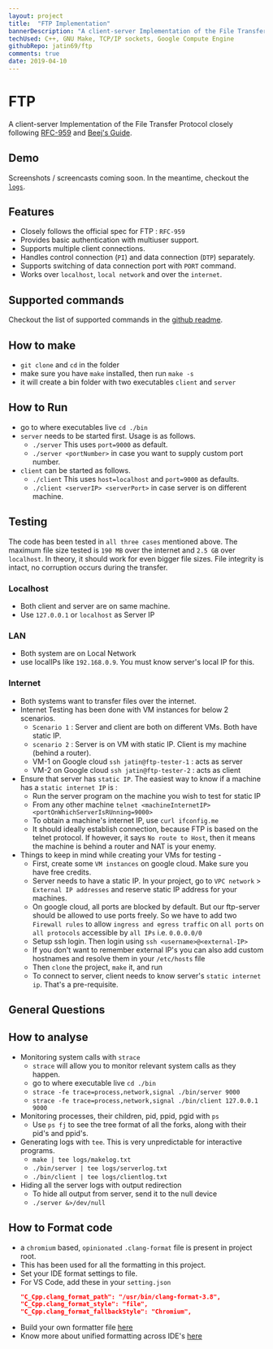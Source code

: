 ```yaml
---
layout: project
title:  "FTP Implementation"
bannerDescription: "A client-server Implementation of the File Transfer Protocol closely following RFC-959 and Beej's Guide."
techUsed: C++, GNU Make, TCP/IP sockets, Google Compute Engine
githubRepo: jatin69/ftp
comments: true
date: 2019-04-10
---
```


# FTP

A client-server Implementation of the File Transfer Protocol closely following [RFC-959](https://tools.ietf.org/html/rfc959) and [Beej's Guide](https://beej.us/guide/bgnet/html/multi/index.html).

## Demo

Screenshots / screencasts coming soon. In the meantime, checkout the [`logs`](logs/).

## Features

- Closely follows the official spec for FTP : `RFC-959`
- Provides basic authentication with multiuser support.
- Supports multiple client connections.
- Handles control connection (`PI`) and data connection (`DTP`) separately.
- Supports switching of data connection port with `PORT` command.
- Works over `localhost`, `local network` and over the `internet`.

## Supported commands

Checkout the list of supported commands in the 
<a href="https://github.com/jatin69/FTP#supported-commands" target="_blank">github readme</a>.

## How to make

- `git clone` and `cd` in the folder
- make sure you have `make` installed, then run `make -s`
- it will create a bin folder with two executables `client` and `server`

## How to Run

- go to where executables live `cd ./bin`
- `server` needs to be started first. Usage is as follows.
  - `./server` This uses `port=9000` as default.
  - `./server <portNumber>` in case you want to supply custom port number.
- `client` can be started as follows.
  - `./client` This uses `host=localhost` and `port=9000` as defaults.
  - `./client <serverIP> <serverPort>` in case server is on different machine.

## Testing

The code has been tested in `all three cases` mentioned above.
The maximum file size tested is `190 MB` over the internet and `2.5 GB` over `localhost`.
In theory, it should work for even bigger file sizes.
File integrity is intact, no corruption occurs during the transfer.

### Localhost

- Both client and server are on same machine.
- Use `127.0.0.1` or `localhost` as Server IP

### LAN

- Both system are on Local Network
- use localIPs like `192.168.0.9`. You must know server's local IP for this.

### Internet

- Both systems want to transfer files over the internet.
- Internet Testing has been done with VM instances for below 2 scenarios.
  - `Scenario 1` : Server and client are both on different VMs. Both have static IP.
  - `scenario 2` : Server is on VM with static IP. Client is my machine (behind a router).
  - VM-1 on Google cloud `ssh jatin@ftp-tester-1` : acts as server
  - VM-2 on Google cloud `ssh jatin@ftp-tester-2` : acts as client
- Ensure that server has `static IP`. The easiest way to know if a machine has a `static internet IP` is :
  - Run the server program on the machine you wish to test for static IP
  - From any other machine `telnet <machineInternetIP> <portOnWhichServerIsRUnning=9000>`
  - To obtain a machine's internet IP, use `curl ifconfig.me`
  - It should ideally establish connection, because FTP is based on the telnet protocol. If however, it says `No route to Host`, then it means the machine is behind a router and NAT is your enemy.
- Things to keep in mind while creating your VMs for testing -
  - First, create some `VM instances` on google cloud. Make sure you have free credits.
  - Server needs to have a static IP. In your project, go to `VPC network` > `External IP addresses` and reserve static IP address for your machines.
  - On google cloud, all ports are blocked by default. But our ftp-server should be allowed to use ports freely. So we have to add two `Firewall rules` to allow `ingress and egress traffic` on `all ports` on `all protocols` accessible by `all IPs` i.e. `0.0.0.0/0`
  - Setup ssh login. Then login using `ssh <username>@<external-IP>`
  - If you don't want to remember external IP's you can also add custom hostnames and resolve them in your `/etc/hosts` file
  - Then `clone` the project, `make` it, and run
  - To connect to server, client needs to know server's `static internet ip`. That's a pre-requisite.

## General Questions

## How to analyse

- Monitoring system calls with `strace`
  - `strace` will allow you to monitor relevant system calls as they happen.
  - go to where executable live `cd ./bin`
  - `strace -fe trace=process,network,signal ./bin/server 9000`
  - `strace -fe trace=process,network,signal ./bin/client 127.0.0.1 9000`
- Monitoring processes, their children, pid, ppid, pgid with `ps`
  - Use `ps fj` to see the tree format of all the forks, along with their pid's and ppid's.
- Generating logs with `tee`. This is very unpredictable for interactive programs.
  - `make | tee logs/makelog.txt`
  - `./bin/server | tee logs/serverlog.txt`
  - `./bin/client | tee logs/clientlog.txt`
- Hiding all the server logs with output redirection
  - To hide all output from server, send it to the null device
  - `./server &>/dev/null`


## How to Format code

- a `chromium` based, `opinionated` `.clang-format` file is present in project root.
- This has been used for all the formatting in this project.
- Set your IDE format settings to file.
- For VS Code, add these in your `setting.json`
  ```json
  "C_Cpp.clang_format_path": "/usr/bin/clang-format-3.8",
  "C_Cpp.clang_format_style": "file",
  "C_Cpp.clang_format_fallbackStyle": "Chromium",
  ```
- Build your own formatter file [here](https://zed0.co.uk/clang-format-configurator/)
- Know more about unified formatting across IDE's [here](https://xiaoyuliu.github.io/2018/03/30/20180330-clang-format/)
